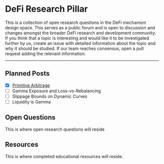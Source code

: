# DeFi Research Pillar

This is a collection of open research questions in the DeFi mechanism design space. This serves as a public forum and is open to discussion and changes amongst the broader DeFi research and development community. If you think that a topic is interesting and would like it to be investigated further by us, create an issue with detailed information about the topic and why it should be studied. If our team  reaches consensus, open a pull request adding the relevant information. 

---

## Planned Posts

- [x] [Primitive Arbitrage](https://primitivernd.substack.com/p/primitive-arbitrage)
- [ ] Gamma Exposure and Loss-vs-Rebalancing 
- [ ] Slippage Bounds on Dynamic Curves
- [ ] Liquidity is Gamma

## Open Questions
This is where open research questions will reside


## Resources
This is where completed educational resources will reside. 
